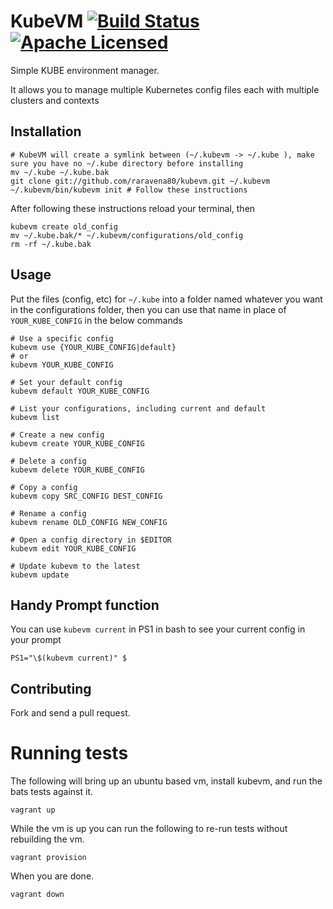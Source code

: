 # KubeVM [![Build Status](https://travis-ci.org/raravena80/kubevm.svg?branch=master)](https://travis-ci.org/raravena80/kubevm) [![Apache Licensed](https://img.shields.io/badge/license-Apache2.0-blue.svg)](https://raw.githubusercontent.com/raravena80/kubevm/master/LICENSE)

Simple KUBE environment manager.

It allows you to manage multiple Kubernetes config files each with multiple clusters and contexts

## Installation

    # KubeVM will create a symlink between (~/.kubevm -> ~/.kube ), make sure you have no ~/.kube directory before installing
    mv ~/.kube ~/.kube.bak
    git clone git://github.com/raravena80/kubevm.git ~/.kubevm
    ~/.kubevm/bin/kubevm init # Follow these instructions
    
After following these instructions reload your terminal, then

    kubevm create old_config
    mv ~/.kube.bak/* ~/.kubevm/configurations/old_config
    rm -rf ~/.kube.bak

## Usage

Put the files (config, etc) for `~/.kube` into a folder named whatever you want in the configurations folder, then you can use that name in place of `YOUR_KUBE_CONFIG` in the below commands

    # Use a specific config
    kubevm use {YOUR_KUBE_CONFIG|default}
    # or
    kubevm YOUR_KUBE_CONFIG

    # Set your default config
    kubevm default YOUR_KUBE_CONFIG

    # List your configurations, including current and default
    kubevm list

    # Create a new config
    kubevm create YOUR_KUBE_CONFIG

    # Delete a config
    kubevm delete YOUR_KUBE_CONFIG

    # Copy a config
    kubevm copy SRC_CONFIG DEST_CONFIG

    # Rename a config
    kubevm rename OLD_CONFIG NEW_CONFIG

    # Open a config directory in $EDITOR
    kubevm edit YOUR_KUBE_CONFIG

    # Update kubevm to the latest
    kubevm update


## Handy Prompt function
You can use `kubevm current` in PS1 in bash to see your current config in your prompt

    PS1="\$(kubevm current)" $

## Contributing

Fork and send a pull request.

# Running tests

The following will bring up an ubuntu based vm, install kubevm, and run the bats tests against it.

```shell
vagrant up
```

While the vm is up you can run the following to re-run tests without rebuilding the vm.

```shell
vagrant provision
```

When you are done.

```shell
vagrant down
```
